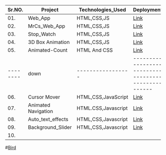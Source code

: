 | Sr.NO.  |     Project    | Technologies_Used |  Deployment_link                                                   |
| ------- | -------------  | ----------------- | ------------------------------------------------                   |
| 01.     | Web_App        |  HTML,CSS,JS      |[Link](https://cschandrashekhar.netlify.app/)                       |
| 02.     | MrCs_Web_App   |  HTML,CSS,JS      | [Link](https://mrcs08.netlify.app/)                                |
| 03.     | Stop_Watch     |  HTML,CSS,JS      | [Link](https://mrcs08stopwatch.netlify.app/)                       |
| 04.     |3D Box Animation|  HTML,CSS,JS      | [Link](https://github.com/mrcsghosh/FSWD_50_days_50_Projects.git)  |
| 05.     |Animated-Count  |  HTML And CSS     | [Link](https://github.com/mrcsghosh/FSWD_50_days_50_Projects/tree/7988f7b054b3575ec5a3b834607882866088f4a1/Animated_CountDown) |
|-------- |  down          | ----------------- | ------------------------------------------------------------------ |   -----------------------------------------------------   |
| 06.     |  Cursor Mover  | HTML,CSS,JavaScript | [Link](https://github.com/chandrashekhar080/FSWD_50_days_50_Projects/tree/10415ab9e29fffecf1374c82733fe76584a0d74d/cursormove) |
| 07.     | Animated Navigation | HTML.CSS,Javascript | [Link](https://github.com/chandrashekhar080/FSWD_50_days_50_Projects/tree/10415ab9e29fffecf1374c82733fe76584a0d74d/Animated_Navigation) |
| 08.     | Auto_text_effects | HTML,CSS,Javascript | [Link](https://github.com/chandrashekhar080/FSWD_50_days_50_Projects/tree/d3c19fd32dfc05895fe98cee95e3396c5de11de5/Auto_text_effects) |
| 09.     | Background_Slider | HTML,CSS,Javascript | [Link](https://github.com/chandrashekhar080/FSWD_50_days_50_Projects/tree/d3c19fd32dfc05895fe98cee95e3396c5de11de5/Background_Slider) |
| 10.     | 




#[Bird](https://mylovebird.netlify.app/)
